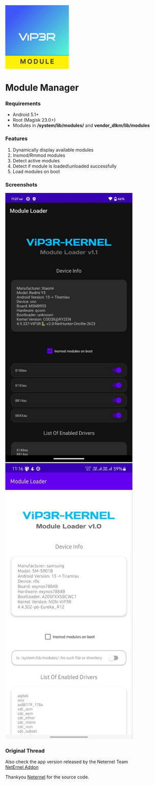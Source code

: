 
<img src="https://github.com/IamCOD3X/AddonApp/blob/main/imgs/icon.png?raw=true" alt="drawing" width="200"/>

# Module Manager

### Requirements

- Android 5.1+
- Root (Magisk 23.0+)
- Modules in **/system/lib/modules/** and **vendor_dlkm/lib/modules**

### Features
1. Dynamically display available modules
2. Insmod/Rmmod modules
3. Detect active modules
4. Detect if module is loaded\unloaded successfully
5. Load modules on boot


### Screenshots
<img src="https://github.com/IamCOD3X/AddonApp/blob/main/imgs/Screenshot.jpg?raw=true" alt="drawing" width="400"/> &ensp;     <img src="https://github.com/IamCOD3X/AddonApp/blob/main/imgs/Screenshot1.jpg?raw=true" alt="drawing" width="400"/>


### Original Thread 
Also check the app version released by the Neternel Team <br>
[NetErnel Addon](https://github.com/Neternels/AddonApp.git)

Thankyou [Neternel](https://github.com/Neternels) for the source code.
